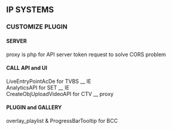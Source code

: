 ## IP SYSTEMS ###  

### CUSTOMIZE PLUGIN  ###  
#### SERVER ####  
proxy is php for API server token request to solve CORS problem  
  
#### CALL API and UI ####  
LiveEntryPointAcDe for TVBS         __ IE  
AnalyticsAPI for SET                __ IE  
CreateObjUploadVideoAPI for CTV     __ proxy 
  
#### PLUGIN and GALLERY ####  
overlay_playlist & ProgressBarTooltip for BCC  
